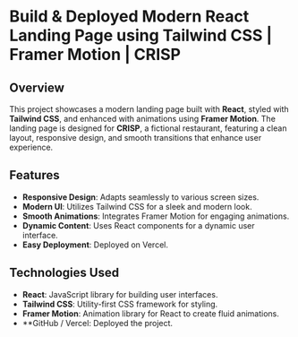 # Build & Deployed Modern React Landing Page using Tailwind CSS | Framer Motion | CRISP

## Overview

This project showcases a modern landing page built with **React**, styled with **Tailwind CSS**, and enhanced with animations using **Framer Motion**. The landing page is designed for **CRISP**, a fictional restaurant, featuring a clean layout, responsive design, and smooth transitions that enhance user experience.

## Features

- **Responsive Design**: Adapts seamlessly to various screen sizes.
- **Modern UI**: Utilizes Tailwind CSS for a sleek and modern look.
- **Smooth Animations**: Integrates Framer Motion for engaging animations.
- **Dynamic Content**: Uses React components for a dynamic user interface.
- **Easy Deployment**: Deployed on Vercel.

## Technologies Used

- **React**: JavaScript library for building user interfaces.
- **Tailwind CSS**: Utility-first CSS framework for styling.
- **Framer Motion**: Animation library for React to create fluid animations.
- **GitHub / Vercel: Deployed the project.
